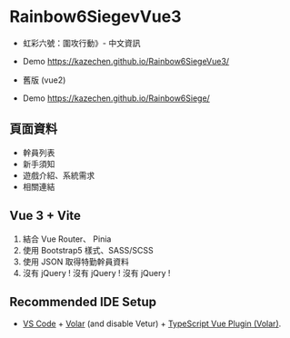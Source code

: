 # Rainbow6SiegevVue3

- 虹彩六號：圍攻行動》- 中文資訊
- Demo https://kazechen.github.io/Rainbow6SiegeVue3/

- 舊版 (vue2)
- Demo https://kazechen.github.io/Rainbow6Siege/

## 頁面資料

- 幹員列表
- 新手須知
- 遊戲介紹、系統需求
- 相關連結

## Vue 3 + Vite

1.  結合 Vue Router、 Pinia
2.  使用 Bootstrap5 樣式、SASS/SCSS
3.  使用 JSON 取得特勤幹員資料
4.  沒有 jQuery ! 沒有 jQuery ! 沒有 jQuery !

## Recommended IDE Setup

- [VS Code](https://code.visualstudio.com/) + [Volar](https://marketplace.visualstudio.com/items?itemName=Vue.volar) (and disable Vetur) + [TypeScript Vue Plugin (Volar)](https://marketplace.visualstudio.com/items?itemName=Vue.vscode-typescript-vue-plugin).
